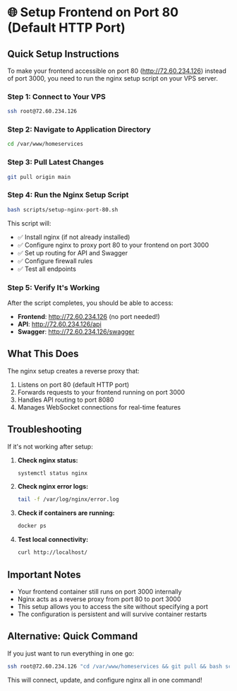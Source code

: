 # 🌐 Setup Frontend on Port 80 (Default HTTP Port)

## Quick Setup Instructions

To make your frontend accessible on port 80 (http://72.60.234.126) instead of port 3000, you need to run the nginx setup script on your VPS server.

### Step 1: Connect to Your VPS

```bash
ssh root@72.60.234.126
```

### Step 2: Navigate to Application Directory

```bash
cd /var/www/homeservices
```

### Step 3: Pull Latest Changes

```bash
git pull origin main
```

### Step 4: Run the Nginx Setup Script

```bash
bash scripts/setup-nginx-port-80.sh
```

This script will:
- ✅ Install nginx (if not already installed)
- ✅ Configure nginx to proxy port 80 to your frontend on port 3000
- ✅ Set up routing for API and Swagger
- ✅ Configure firewall rules
- ✅ Test all endpoints

### Step 5: Verify It's Working

After the script completes, you should be able to access:

- **Frontend**: http://72.60.234.126 (no port needed!)
- **API**: http://72.60.234.126/api
- **Swagger**: http://72.60.234.126/swagger

## What This Does

The nginx setup creates a reverse proxy that:
1. Listens on port 80 (default HTTP port)
2. Forwards requests to your frontend running on port 3000
3. Handles API routing to port 8080
4. Manages WebSocket connections for real-time features

## Troubleshooting

If it's not working after setup:

1. **Check nginx status:**
   ```bash
   systemctl status nginx
   ```

2. **Check nginx error logs:**
   ```bash
   tail -f /var/log/nginx/error.log
   ```

3. **Check if containers are running:**
   ```bash
   docker ps
   ```

4. **Test local connectivity:**
   ```bash
   curl http://localhost/
   ```

## Important Notes

- Your frontend container still runs on port 3000 internally
- Nginx acts as a reverse proxy from port 80 to port 3000
- This setup allows you to access the site without specifying a port
- The configuration is persistent and will survive container restarts

## Alternative: Quick Command

If you just want to run everything in one go:

```bash
ssh root@72.60.234.126 "cd /var/www/homeservices && git pull && bash scripts/setup-nginx-port-80.sh"
```

This will connect, update, and configure nginx all in one command!